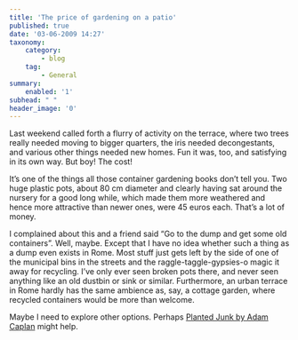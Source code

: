 ```yaml
---
title: 'The price of gardening on a patio'
published: true
date: '03-06-2009 14:27'
taxonomy:
    category:
        - blog
    tag:
        - General
summary:
    enabled: '1'
subhead: " "
header_image: '0'
---
```


Last weekend called forth a flurry of activity on the terrace, where two trees really needed moving to bigger quarters, the iris needed decongestants, and various other things needed new homes. Fun it was, too, and satisfying in its own way. But boy! The cost!

It’s one of the things all those container gardening books don’t tell you. Two huge plastic pots, about 80 cm diameter and clearly having sat around the nursery for a good long while, which made them more weathered and hence more attractive than newer ones, were 45 euros each. That’s a lot of money.

I complained about this and a friend said “Go to the dump and get some old containers”. Well, maybe. Except that I have no idea whether such a thing as a dump even exists in Rome. Most stuff just gets left by the side of one of the municipal bins in the streets and the raggle-taggle-gypsies-o magic it away for recycling. I’ve only ever seen broken pots there, and never seen anything like an old dustbin or sink or similar. Furthermore, an urban terrace in Rome hardly has the same ambience as, say, a cottage garden, where recycled containers would be more than welcome.

Maybe I need to explore other options. Perhaps [Planted Junk by Adam Caplan](https://www.amazon.co.uk/Planted-Junk-Adam-Caplan/dp/1841721239) might help.
